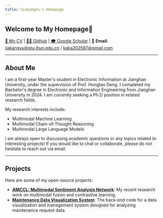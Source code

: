 ```yaml
---
title: JiakangYu's Homepage
---
```


## Welcome to My Homepage🚀

[📄 My CV](./CV.pdf) | [👨‍💻 GitHub](https://github.com/kaka-yjk) | [🎓 Google Scholar](https://scholar.google.com/citations?user=FpbncKYAAAAJ&hl=en) | 📧 **Email**: [jiakangyu@stu.jhun.edu.cn](mailto:jiakangyu@stu.jhun.edu.cn) / [kaka202587@gmail.com](mailto:kaka202587@gmail.com)

---

## About Me

I am a first-year Master's student in Electronic Information at Jianghan University, under the supervision of Prof. Hongtao Deng. I completed my Bachelor's degree in Electronic and Information Engineering from Jianghan University in 2024.
I am currently seeking a Ph.D position in related research fields. 

My research interests include:
* Multimodal Machine Learning
* Multimodal Chain-of-Thought Reasoning
* Multimodal Large Language Models

I am always open to discussing academic questions or any topics related to interesting projects! If you would like to chat or collaborate, please do not hesitate to reach out via email.

---

## Projects

Here are some of my open-source projects:

* **[AMCCL: Multimodal Sentiment Analysis Network](https://github.com/kaka-yjk/amccl)**: My recent research work on multimodal fusion and contrastive learning.
* **[Maintenance Data Visualization System](https://github.com/kaka-yjk/maintenancesystem)**: The back-end code for a data visualization and management system designed for analyzing maintenance request data.
